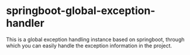 # springboot-global-exception-handler
This is a global exception handling instance based on springboot, through which you can easily handle the exception information in the project.
